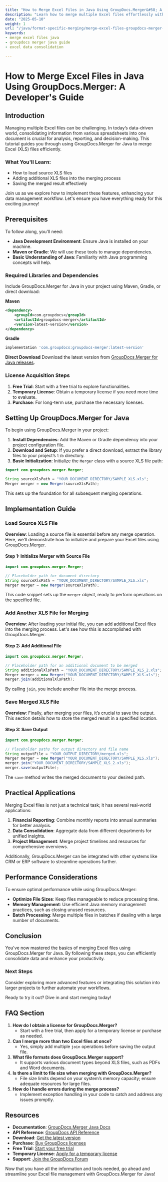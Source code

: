 ```yaml
---
title: "How to Merge Excel Files in Java Using GroupDocs.Merger&#58; A Developer's Guide"
description: "Learn how to merge multiple Excel files effortlessly with GroupDocs.Merger for Java. This comprehensive guide covers setup, code examples, and practical applications."
date: "2025-05-10"
weight: 1
url: "/java/format-specific-merging/merge-excel-files-groupdocs-merger-java-guide/"
keywords:
- merge excel files java
- groupdocs merger java guide
- excel data consolidation

---
```



# How to Merge Excel Files in Java Using GroupDocs.Merger: A Developer's Guide

## Introduction

Managing multiple Excel files can be challenging. In today’s data-driven world, consolidating information from various spreadsheets into one document is crucial for analysis, reporting, and decision-making. This tutorial guides you through using GroupDocs.Merger for Java to merge Excel (XLS) files efficiently.

### What You'll Learn:
- How to load source XLS files
- Adding additional XLS files into the merging process
- Saving the merged result effectively

Join us as we explore how to implement these features, enhancing your data management workflow. Let's ensure you have everything ready for this exciting journey!

## Prerequisites

To follow along, you'll need:
- **Java Development Environment**: Ensure Java is installed on your machine.
- **Maven or Gradle**: We will use these tools to manage dependencies.
- **Basic Understanding of Java**: Familiarity with Java programming concepts will help.

### Required Libraries and Dependencies
Include GroupDocs.Merger for Java in your project using Maven, Gradle, or direct download:

**Maven**
```xml
<dependency>
    <groupId>com.groupdocs</groupId>
    <artifactId>groupdocs-merger</artifactId>
    <version>latest-version</version>
</dependency>
```

**Gradle**
```gradle
implementation 'com.groupdocs:groupdocs-merger:latest-version'
```

**Direct Download**
Download the latest version from [GroupDocs.Merger for Java releases](https://releases.groupdocs.com/merger/java/).

### License Acquisition Steps
1. **Free Trial**: Start with a free trial to explore functionalities.
2. **Temporary License**: Obtain a temporary license if you need more time to evaluate.
3. **Purchase**: For long-term use, purchase the necessary licenses.

## Setting Up GroupDocs.Merger for Java

To begin using GroupDocs.Merger in your project:
1. **Install Dependencies**: Add the Maven or Gradle dependency into your project configuration file.
2. **Download and Setup**: If you prefer a direct download, extract the library files to your project’s `lib` directory.
3. **Basic Initialization**: Initialize the `Merger` class with a source XLS file path:

```java
import com.groupdocs.merger.Merger;

String sourceXlsPath = "YOUR_DOCUMENT_DIRECTORY/SAMPLE_XLS.xls";
Merger merger = new Merger(sourceXlsPath);
```

This sets up the foundation for all subsequent merging operations.

## Implementation Guide

### Load Source XLS File
**Overview**: Loading a source file is essential before any merge operation. Here, we'll demonstrate how to initialize and prepare your Excel files using GroupDocs.Merger.

#### Step 1: Initialize Merger with Source File
```java
import com.groupdocs.merger.Merger;

// Placeholder path for document directory
String sourceXlsPath = "YOUR_DOCUMENT_DIRECTORY/SAMPLE_XLS.xls";
Merger merger = new Merger(sourceXlsPath);
```

This code snippet sets up the `merger` object, ready to perform operations on the specified file.

### Add Another XLS File for Merging
**Overview**: After loading your initial file, you can add additional Excel files into the merging process. Let's see how this is accomplished with GroupDocs.Merger.

#### Step 2: Add Additional File
```java
import com.groupdocs.merger.Merger;

// Placeholder path for an additional document to be merged
String additionalXlsPath = "YOUR_DOCUMENT_DIRECTORY/SAMPLE_XLS_2.xls";
Merger merger = new Merger("YOUR_DOCUMENT_DIRECTORY/SAMPLE_XLS.xls");
merger.join(additionalXlsPath);
```

By calling `join`, you include another file into the merge process.

### Save Merged XLS File
**Overview**: Finally, after merging your files, it’s crucial to save the output. This section details how to store the merged result in a specified location.

#### Step 3: Save Output
```java
import com.groupdocs.merger.Merger;

// Placeholder paths for output directory and file name
String outputFile = "YOUR_OUTPUT_DIRECTORY/merged.xls";
Merger merger = new Merger("YOUR_DOCUMENT_DIRECTORY/SAMPLE_XLS.xls");
merger.join("YOUR_DOCUMENT_DIRECTORY/SAMPLE_XLS_2.xls");
merger.save(outputFile);
```

The `save` method writes the merged document to your desired path.

## Practical Applications
Merging Excel files is not just a technical task; it has several real-world applications:
1. **Financial Reporting**: Combine monthly reports into annual summaries for better analysis.
2. **Data Consolidation**: Aggregate data from different departments for unified insights.
3. **Project Management**: Merge project timelines and resources for comprehensive overviews.

Additionally, GroupDocs.Merger can be integrated with other systems like CRM or ERP software to streamline operations further.

## Performance Considerations
To ensure optimal performance while using GroupDocs.Merger:
- **Optimize File Sizes**: Keep files manageable to reduce processing time.
- **Memory Management**: Use efficient Java memory management practices, such as closing unused resources.
- **Batch Processing**: Merge multiple files in batches if dealing with a large number of documents.

## Conclusion
You've now mastered the basics of merging Excel files using GroupDocs.Merger for Java. By following these steps, you can efficiently consolidate data and enhance your productivity.

### Next Steps
Consider exploring more advanced features or integrating this solution into larger projects to further automate your workflows.

Ready to try it out? Dive in and start merging today!

## FAQ Section
1. **How do I obtain a license for GroupDocs.Merger?**
   - Start with a free trial, then apply for a temporary license or purchase as needed.
2. **Can I merge more than two Excel files at once?**
   - Yes, simply add multiple `join` operations before saving the output file.
3. **What file formats does GroupDocs.Merger support?**
   - It supports various document types beyond XLS files, such as PDFs and Word documents.
4. **Is there a limit to file size when merging with GroupDocs.Merger?**
   - File size limits depend on your system’s memory capacity; ensure adequate resources for large files.
5. **How do I handle errors during the merge process?**
   - Implement exception handling in your code to catch and address any issues promptly.

## Resources
- **Documentation**: [GroupDocs.Merger Java Docs](https://docs.groupdocs.com/merger/java/)
- **API Reference**: [GroupDocs API Reference](https://reference.groupdocs.com/merger/java/)
- **Download**: [Get the latest version](https://releases.groupdocs.com/merger/java/)
- **Purchase**: [Buy GroupDocs licenses](https://purchase.groupdocs.com/buy)
- **Free Trial**: [Start your free trial](https://releases.groupdocs.com/merger/java/)
- **Temporary License**: [Apply for a temporary license](https://purchase.groupdocs.com/temporary-license/)
- **Support**: [Join the GroupDocs Forum](https://forum.groupdocs.com/c/merger/)

Now that you have all the information and tools needed, go ahead and streamline your Excel file management with GroupDocs.Merger for Java!
